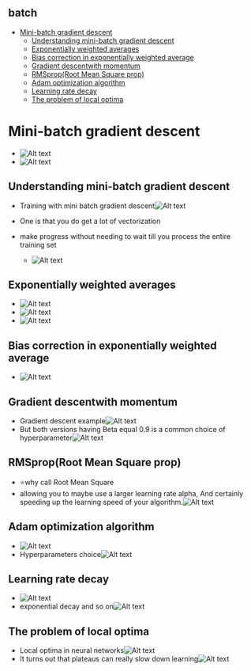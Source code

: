 ## batch

- [Mini-batch gradient descent](#mini-batch-gradient-descent)
  - [Understanding mini-batch gradient descent](#understanding-mini-batch-gradient-descent)
  - [Exponentially weighted averages](#exponentially-weighted-averages)
  - [Bias correction in exponentially weighted average](#bias-correction-in-exponentially-weighted-average)
  - [Gradient descentwith momentum](#gradient-descentwith-momentum)
  - [RMSprop(Root Mean Square prop)](#rmsproproot-mean-square-prop)
  - [Adam optimization algorithm](#adam-optimization-algorithm)
  - [Learning rate decay](#learning-rate-decay)
  - [The problem of local optima](#the-problem-of-local-optima)

# Mini-batch gradient descent

- ![Alt text](images/image-107.png)
- ![Alt text](images/image-108.png)

## Understanding mini-batch gradient descent

- Training with mini batch gradient descent![Alt text](images/image-109.png)

- One is that you do get a lot of vectorization
- make progress without needing to wait till you process the entire training set
  - ![Alt text](images/image-110.png)

## Exponentially weighted averages

- ![Alt text](images/image-111.png)
- ![Alt text](images/image-112.png)
- ![Alt text](images/image-113.png)

## Bias correction in exponentially weighted average

- ![Alt text](images/image-114.png)

## Gradient descentwith momentum

- Gradient descent example![Alt text](images/image-115.png)
- But both versions having Beta equal 0.9 is a common choice of hyperparameter![Alt text](images/image-116.png)

## RMSprop(Root Mean Square prop)

- ⭐why call Root Mean Square
- allowing you to maybe use a larger learning rate alpha, And certainly speeding up the learning speed of your algorithm.![Alt text](images/image-117.png)

## Adam optimization algorithm

- ![Alt text](images/image-118.png)
- Hyperparameters choice![Alt text](images/image-119.png)

## Learning rate decay

- ![Alt text](images/image-120.png)
- exponential decay and so on![Alt text](images/image-121.png)

## The problem of local optima

- Local optima in neural networks![Alt text](images/image-122.png)
- It turns out that plateaus can really slow down learning![Alt text](images/image-123.png)